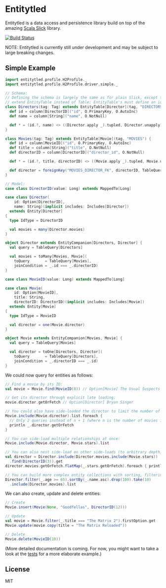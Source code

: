 # Entitytled

Entitytled is a data access and persistence library build on top of the amazing 
[Scala Slick](http://slick.typesafe.com/) library.

[![Build Status](https://travis-ci.org/RSSchermer/entitytled.svg?branch=master)](https://travis-ci.org/RSSchermer/entitytled)

NOTE: Entitytled is currently still under development and may be subject to
large breaking changes.

## Simple Example

```scala
import entitytled.profile.H2Profile._
import entitytled.profile.H2Profile.driver.simple._

// Schema:
// Defining the schema is largely the same as for plain Slick, except that we
// extend EntityTable instead of Table; EntityTable's must define an id column.
class Directors(tag: Tag) extends EntityTable[Director](tag, "DIRECTORS") {
  def id = column[DirectorID]("id", O.PrimaryKey, O.AutoInc)
  def name = column[String]("name", O.NotNull)

  def * = (id.?, name) <> ((Director.apply _).tupled, Director.unapply)
}

class Movies(tag: Tag) extends EntityTable[Movie](tag, "MOVIES") {
  def id = column[MovieID]("id", O.PrimaryKey, O.AutoInc)
  def title = column[String]("title", O.NotNull)
  def directorID = column[DirectorID]("director_id", O.NotNull)

  def * = (id.?, title, directorID) <> ((Movie.apply _).tupled, Movie.unapply)

  def director = foreignKey("MOVIES_DIRECTOR_FK", directorID, TableQuery[Directors])(_.id)
}

// Model:
case class DirectorID(value: Long) extends MappedTo[Long]

case class Director(
    id: Option[DirectorID],
    name: String)(implicit includes: Includes[Director])
  extends Entity[Director]
{
  type IdType = DirectorID

  val movies = many(Director.movies)
}

object Director extends EntityCompanion[Directors, Director] {
  val query = TableQuery[Directors]

  val movies = toMany[Movies, Movie](
    toQuery       = TableQuery[Movies],
    joinCondition = _.id === _.directorID)
}

case class MovieID(value: Long) extends MappedTo[Long]

case class Movie(
    id: Option[MovieID],
    title: String,
    directorID: DirectorID)(implicit includes: Includes[Movie])
  extends Entity[Movie]
{
  type IdType = MovieID

  val director = one(Movie.director)
}

object Movie extends EntityCompanion[Movies, Movie] {
  val query = TableQuery[Movies]

  val director = toOne[Directors, Director](
    toQuery       = TableQuery[Directors],
    joinCondition = _.directorID === _.id)
}
```

We could now query for entities as follows:

```scala
// Find a movie by its ID:
val movie = Movie.find(MovieID(8)) // Option[Movie] The Usual Suspects

// Get its director through explicit late loading:
movie.director.getOrFetch // Option[Director] Bryan Singer

// You could also have side-loaded the director to limit the number of queries:
Movie.include(Movie.director).list.foreach {
  // Only 2 queries instead of n + 1 (where n is the number of movies in the list)
  println _.director.getOrFetch
}

// You can side-load multiple relationships at once:
Movie.include(Movie.director, Movie.stars).list

// You can also nest side-load on other side-loads (to arbitrary depth):
val director = Director.include(Director.movies.include(Movie.stars))
  .find(DirectorID(3)).get
director.movies.getOrFetch.flatMap(_.stars.getOrFetch).foreach { println }

// You can build more complex entity collections with sorting, filtering, etc.:
Director.filter(_.age >= 65).sortBy(_.name.asc).drop(100).take(10)
  .include(Director.movies).list
```

We can also create, update and delete entities:

```scala
// Create
Movie.insert(Movie(None, "Goodfellas", DirectorID(12)))

// Update
val movie = Movie.filter(_.title === "The Matrix 2").firstOption.get
Movie.update(movie.copy(title = "The Matrix Reloaded"))

// Delete
Movie.delete(MovieID(10))
```

(More detailed documentation is coming. For now, you might want to take a look
at the [tests](/test/src/test/scala/entitytled) for a more elaborate example.)

## License

MIT
